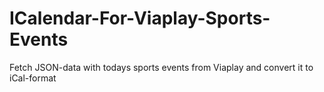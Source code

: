 # ICalendar-For-Viaplay-Sports-Events
Fetch JSON-data with todays sports events from Viaplay and convert it to iCal-format
